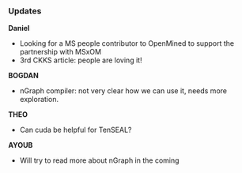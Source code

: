 ### Updates

**Daniel**
- Looking for a MS people contributor to OpenMined to support the partnership with MSxOM
- 3rd CKKS article: people are loving it! 

**BOGDAN**
- nGraph compiler: not very clear how we can use it, needs more exploration.

**THEO**
- Can cuda be helpful for TenSEAL?

**AYOUB**
- Will try to read more about nGraph in the coming
